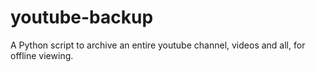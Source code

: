 # youtube-backup
A Python script to archive an entire youtube channel, videos and all, for offline viewing.
